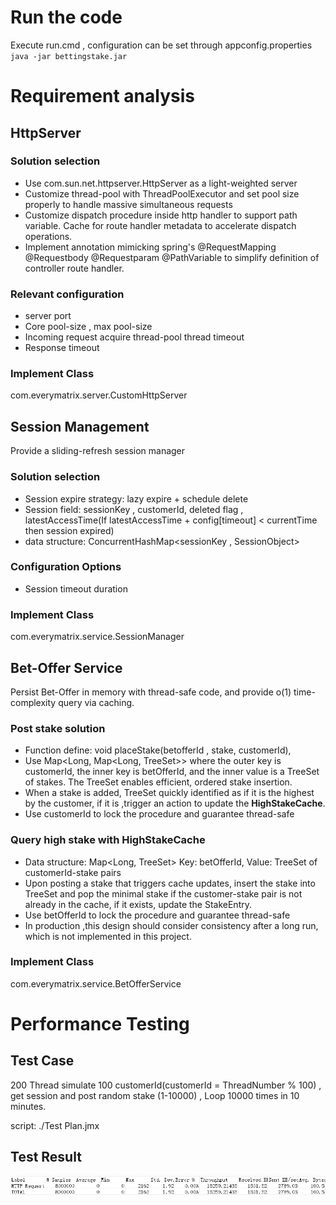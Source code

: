 # Run the code
Execute run.cmd , configuration can be set through appconfig.properties
`java -jar bettingstake.jar`

# Requirement analysis

## HttpServer

### Solution selection

- Use com.sun.net.httpserver.HttpServer as a light-weighted server
- Customize thread-pool with ThreadPoolExecutor and set pool size properly to handle massive simultaneous requests
- Customize dispatch procedure inside http handler to support path variable. Cache for route handler metadata to
  accelerate dispatch operations.
- Implement annotation mimicking spring's @RequestMapping @Requestbody @Requestparam @PathVariable to simplify
  definition of controller route handler.

### Relevant configuration

- server port
- Core pool-size , max pool-size
- Incoming request acquire thread-pool thread timeout
- Response timeout

### Implement Class

com.everymatrix.server.CustomHttpServer

## Session Management

Provide a sliding-refresh session manager

### Solution selection

- Session expire strategy: lazy expire + schedule delete
- Session field: sessionKey , customerId, deleted flag , latestAccessTime(If latestAccessTime + config[timeout] <
  currentTime then session expired)
- data structure: ConcurrentHashMap<sessionKey , SessionObject>

### Configuration Options

- Session timeout duration

### Implement Class

com.everymatrix.service.SessionManager

## Bet-Offer Service

Persist Bet-Offer in memory with thread-safe code, and provide o(1) time-complexity query  via caching.

### Post stake solution

- Function define: void placeStake(betofferId , stake, customerId),
- Use Map<Long, Map<Long, TreeSet<Integer>>> where the outer key is customerId, the inner key is betOfferId, and the
  inner value is a TreeSet of stakes. The TreeSet enables efficient, ordered stake insertion.
- When a stake is added, TreeSet quickly identified as if it is the highest by the customer, if it is ,trigger an action
  to update the **HighStakeCache**.
- Use customerId to lock the procedure and guarantee thread-safe

### Query high stake with HighStakeCache

- Data structure: Map<Long, TreeSet<StakeEntry>>  Key: betOfferId, Value: TreeSet of customerId-stake pairs
- Upon posting a stake that triggers cache updates, insert the stake into TreeSet<StakeEntry> and pop the minimal stake if the customer-stake pair is not already in the cache, if it exists, update the StakeEntry.
- Use betOfferId to lock the procedure and guarantee thread-safe
- In production ,this design should consider consistency after a long run, which is not implemented in this project.


### Implement Class
com.everymatrix.service.BetOfferService

# Performance Testing

## Test Case
200 Thread simulate 100 customerId(customerId = ThreadNumber % 100) , get session and post random stake (1-10000) , Loop 10000 times in 10 minutes.

script: ./Test Plan.jmx
## Test Result
![img_1.png](img_1.png)
